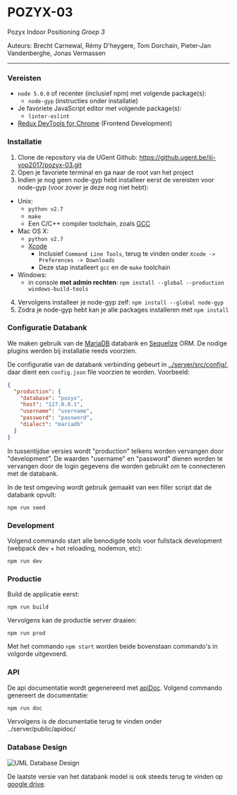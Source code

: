 # POZYX-03

Pozyx Indoor Positioning *Groep 3*

Auteurs: Brecht Carnewal, Rémy D'heygere, Tom Dorchain, Pieter-Jan Vandenberghe, Jonas Vermassen

***

### Vereisten
  * `node 5.0.0` of recenter (inclusief npm) met volgende package(s):
    * `node-gyp` (instructies onder installatie)
  * Je favoriete JavaScript editor met volgende package(s):
    * `linter-eslint`
  * [Redux DevTools for Chrome](https://chrome.google.com/webstore/detail/redux-devtools/lmhkpmbekcpmknklioeibfkpmmfibljd) (Frontend Development)

### Installatie

1. Clone de repository via de UGent Github: <https://github.ugent.be/iii-vop2017/pozyx-03.git>
2. Open je favoriete terminal en ga naar de root van het project
3. Indien je nog geen node-gyp hebt installeer eerst de vereisten voor node-gyp (voor zover je deze nog niet hebt):
  * Unix:
    * `python v2.7`
    * `make`
    * Een C/C++ compiler toolchain, zoals [GCC](https://gcc.gnu.org)
  * Mac OS X:
    * `python v2.7`
    * [Xcode](https://developer.apple.com/xcode/download/)
      * Inclusief `Command Line Tools`, terug te vinden onder `Xcode -> Preferences -> Downloads`
      * Deze stap installeert `gcc` en de `make` toolchain
  * Windows:
    * in console __met admin rechten__: `npm install --global --production windows-build-tools` 
4. Vervolgens installeer je node-gyp zelf: `npm install --global node-gyp`
5. Zodra je node-gyp hebt kan je alle packages installeren met `npm install`

### Configuratie Databank
We maken gebruik van de [MariaDB] databank en [Sequelize] ORM. De nodige plugins werden bij installatie reeds voorzien.

De configuratie van de databank verbinding gebeurt in [../server/src/config/](https://github.ugent.be/iii-vop2017/pozyx-03/tree/master/src/server/src/config), daar dient een `config.json` file voorzien te worden. Voorbeeld:
```json
{
  "production": {
    "database": "pozyx",
    "host": "127.0.0.1",
    "username": "username",
    "password": "password",
    "dialect": "mariadb"
  }
}
```
In tussentijdse versies wordt "production" telkens worden vervangen door "development". De waarden "username" en "password" dienen worden te vervangen door de login gegevens die worden gebruikt om te connecteren met de databank.

In de test omgeving wordt gebruik gemaakt van een filler script dat de databank opvult:
```
npm run seed
```

### Development

Volgend commando start alle benodigde tools voor fullstack development (webpack dev + hot reloading, nodemon, etc):

```
npm run dev
```

### Productie
Build de applicatie eerst:

```
npm run build
```

Vervolgens kan de productie server draaien:

```
npm run prod
```

Met het commando `npm start` worden beide bovenstaan commando's in volgorde uitgevoerd.

### API
De api documentatie wordt gegenereerd met [apiDoc]. Volgend commando genereert de documentatie:
```bash
npm run doc
```
Vervolgens is de documentatie terug te vinden onder ../server/public/apidoc/

### Database Design

![UML Database Design](http://i.imgur.com/145qNmo.png "UML Database Design")

De laatste versie van het databank model is ook steeds terug te vinden op [google drive](https://drive.google.com/open?id=0B_pQpm22Q56JYUFYVDZyRnBpMkk).

[//]: #

   [MariaDB]: <https://mariadb.org/>
   [Sequelize]: <https://nodejs.org/en/>
   [apiDoc]: <http://apidocjs.com/>
